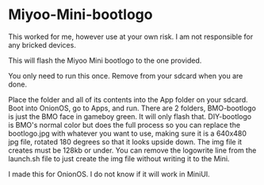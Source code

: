 # Miyoo-Mini-bootlogo
This worked for me, however use at your own risk. I am not responsible for any bricked devices.
  
This will flash the Miyoo Mini bootlogo to the one provided.  
  
You only need to run this once. Remove from your sdcard when you are done.  
  
Place the folder and all of its contents into the App folder on your sdcard. Boot into OnionOS, go to Apps, and run. There are 2 folders, BMO-bootlogo is just the BMO face in gameboy green. It will only flash that. DIY-bootlogo is BMO's normal color but does the full process so you can replace the bootlogo.jpg with whatever you want to use, making sure it is a 640x480 jpg file, rotated 180 degrees so that it looks upside down. The img file it creates must be 128kb or under. You can remove the logowrite line from the launch.sh file to just create the img file without writing it to the Mini.
  
I made this for OnionOS. I do not know if it will work in MiniUI.